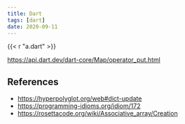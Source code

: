 ```yaml
---
title: Dart
tags: [dart]
date: 2020-09-11
---
```


{{< r "a.dart" >}}

<https://api.dart.dev/dart-core/Map/operator_put.html>

## References

- <https://hyperpolyglot.org/web#dict-update>
- <https://programming-idioms.org/idiom/172>
- <https://rosettacode.org/wiki/Associative_array/Creation>
